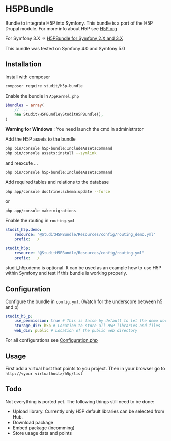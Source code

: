 # H5PBundle
Bundle to integrate H5P into Symfony. This bundle is a port of the H5P Drupal module. For more info about H5P see [H5P.org](https://h5p.org)

For Symfony 3.X => [H5PBundle for Symfony 2.X and 3.X](https://github.com/studit/h5p-bundle/tree/193db01f03584a131b011e7ab8ed9973b1496b6d)

This bundle was tested on Symfony 4.0 and Symfony 5.0

Installation
------------

Install with composer
``` bash
composer require studit/h5p-bundle
```

Enable the bundle in `AppKernel.php`
``` php
$bundles = array(
    // ...
    new Studit\H5PBundle\StuditH5PBundle(),
)
```
**Warning for Windows** : You need launch the cmd in administrator

Add the H5P assets to the bundle
``` bash
php bin/console h5p-bundle:IncludeAssetsCommand
php bin/console assets:install --symlink
```
and reexcute ...
```bash
php bin/console h5p-bundle:IncludeAssetsCommand
```
  

Add required tables and relations to the database
``` bash
php app/console doctrine:schema:update --force 
```
or 
````bash
php app/console make:migrations
````

Enable the routing in `routing.yml`
``` yaml
studit_h5p.demo:
    resource: "@StuditH5PBundle/Resources/config/routing_demo.yml"
    prefix:   /

studit_h5p:
    resource: "@StuditH5PBundle/Resources/config/routing.yml"
    prefix:   /
```

studit_h5p.demo is optional. It can be used as an example how to use H5P within Symfony and test if this bundle is working properly.

Configuration
-------------

Configure the bundle in `config.yml`. (Watch for the underscore between h5 and p)
``` yml
studit_h5_p:
    use_permission: true # This is false by default to let the demo work out of the box.
    storage_dir: h5p # Location to store all H5P libraries and files
    web_dir: public # Location of the public web directory
```
For all configurations see [Configuration.php](DependencyInjection/Configuration.php)

Usage
-------------

First add a virtual host that points to you project. Then in your browser go to `http://<your virtualhost>/h5p/list`

Todo
-------------

Not everything is ported yet. The following things still need to be done:
* Upload library. Currently only H5P default libraries can be selected from Hub.
* Download package
* Embed package (incomming)
* Store usage data and points
